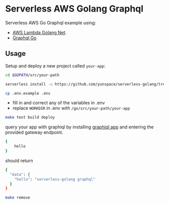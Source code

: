 # Serverless AWS Golang Graphql
Serverless AWS Go Graphql example using:
 
- [AWS Lambda Golang Net](https://github.com/eawsy/aws-lambda-go-net). 
- [Graphql Go](https://github.com/neelance/graphql-go) 

## Usage
Setup and deploy a new project called `your-app`:

```bash
cd $GOPATH/src/your-path
```

```bash  
serverless install -u https://github.com/yunspace/serverless-golang/tree/master/examples/aws-golang-graphql -n your-app
```

```bash  
cp .env.example .env
```
* fill in and correct any of the variables in .env
* replace `WORKDIR` in .env with `/go/src/your-path/your-app`

```bash
make test build deploy
```

query your app with graphiql by installing [graphiql app](https://github.com/skevy/graphiql-app) and entering the provided gateway endpoint.

```bash
{
    hello
}
```

should return

```bash
{
  "data": {
    "hello": "serverless-golang graphql"
  }
} 
```

```bash
make remove
```
